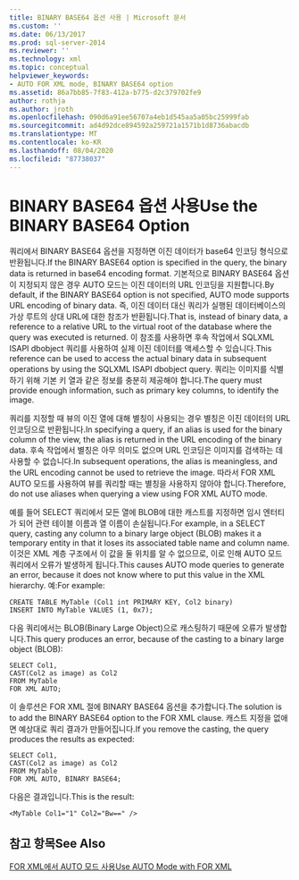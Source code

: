 ```yaml
---
title: BINARY BASE64 옵션 사용 | Microsoft 문서
ms.custom: ''
ms.date: 06/13/2017
ms.prod: sql-server-2014
ms.reviewer: ''
ms.technology: xml
ms.topic: conceptual
helpviewer_keywords:
- AUTO FOR XML mode, BINARY BASE64 option
ms.assetid: 86a7bb85-7f83-412a-b775-d2c379702fe9
author: rothja
ms.author: jroth
ms.openlocfilehash: 090d6a91ee56707a4eb1d545aa5a05bc25999fab
ms.sourcegitcommit: ad4d92dce894592a259721a1571b1d8736abacdb
ms.translationtype: MT
ms.contentlocale: ko-KR
ms.lasthandoff: 08/04/2020
ms.locfileid: "87738037"
---
```

# <a name="use-the-binary-base64-option"></a><span data-ttu-id="472de-102">BINARY BASE64 옵션 사용</span><span class="sxs-lookup"><span data-stu-id="472de-102">Use the BINARY BASE64 Option</span></span>
  <span data-ttu-id="472de-103">쿼리에서 BINARY BASE64 옵션을 지정하면 이진 데이터가 base64 인코딩 형식으로 반환됩니다.</span><span class="sxs-lookup"><span data-stu-id="472de-103">If the BINARY BASE64 option is specified in the query, the binary data is returned in base64 encoding format.</span></span> <span data-ttu-id="472de-104">기본적으로 BINARY BASE64 옵션이 지정되지 않은 경우 AUTO 모드는 이진 데이터의 URL 인코딩을 지원합니다.</span><span class="sxs-lookup"><span data-stu-id="472de-104">By default, if the BINARY BASE64 option is not specified, AUTO mode supports URL encoding of binary data.</span></span> <span data-ttu-id="472de-105">즉, 이진 데이터 대신 쿼리가 실행된 데이터베이스의 가상 루트의 상대 URL에 대한 참조가 반환됩니다.</span><span class="sxs-lookup"><span data-stu-id="472de-105">That is, instead of binary data, a reference to a relative URL to the virtual root of the database where the query was executed is returned.</span></span> <span data-ttu-id="472de-106">이 참조를 사용하면 후속 작업에서 SQLXML ISAPI dbobject 쿼리를 사용하여 실제 이진 데이터를 액세스할 수 있습니다.</span><span class="sxs-lookup"><span data-stu-id="472de-106">This reference can be used to access the actual binary data in subsequent operations by using the SQLXML ISAPI dbobject query.</span></span> <span data-ttu-id="472de-107">쿼리는 이미지를 식별하기 위해 기본 키 열과 같은 정보를 충분히 제공해야 합니다.</span><span class="sxs-lookup"><span data-stu-id="472de-107">The query must provide enough information, such as primary key columns, to identify the image.</span></span>  
  
 <span data-ttu-id="472de-108">쿼리를 지정할 때 뷰의 이진 열에 대해 별칭이 사용되는 경우 별칭은 이진 데이터의 URL 인코딩으로 반환됩니다.</span><span class="sxs-lookup"><span data-stu-id="472de-108">In specifying a query, if an alias is used for the binary column of the view, the alias is returned in the URL encoding of the binary data.</span></span> <span data-ttu-id="472de-109">후속 작업에서 별칭은 아무 의미도 없으며 URL 인코딩은 이미지를 검색하는 데 사용할 수 없습니다.</span><span class="sxs-lookup"><span data-stu-id="472de-109">In subsequent operations, the alias is meaningless, and the URL encoding cannot be used to retrieve the image.</span></span> <span data-ttu-id="472de-110">따라서 FOR XML AUTO 모드를 사용하여 뷰를 쿼리할 때는 별칭을 사용하지 않아야 합니다.</span><span class="sxs-lookup"><span data-stu-id="472de-110">Therefore, do not use aliases when querying a view using FOR XML AUTO mode.</span></span>  
  
 <span data-ttu-id="472de-111">예를 들어 SELECT 쿼리에서 모든 열에 BLOB에 대한 캐스트를 지정하면 임시 엔터티가 되어 관련 테이블 이름과 열 이름이 손실됩니다.</span><span class="sxs-lookup"><span data-stu-id="472de-111">For example, in a SELECT query, casting any column to a binary large object (BLOB) makes it a temporary entity in that it loses its associated table name and column name.</span></span> <span data-ttu-id="472de-112">이것은 XML 계층 구조에서 이 값을 둘 위치를 알 수 없으므로, 이로 인해 AUTO 모드 쿼리에서 오류가 발생하게 됩니다.</span><span class="sxs-lookup"><span data-stu-id="472de-112">This causes AUTO mode queries to generate an error, because it does not know where to put this value in the XML hierarchy.</span></span> <span data-ttu-id="472de-113">예:</span><span class="sxs-lookup"><span data-stu-id="472de-113">For example:</span></span>  
  
```  
CREATE TABLE MyTable (Col1 int PRIMARY KEY, Col2 binary)  
INSERT INTO MyTable VALUES (1, 0x7);  
```  
  
 <span data-ttu-id="472de-114">다음 쿼리에서는 BLOB(Binary Large Object)으로 캐스팅하기 때문에 오류가 발생합니다.</span><span class="sxs-lookup"><span data-stu-id="472de-114">This query produces an error, because of the casting to a binary large object (BLOB):</span></span>  
  
```  
SELECT Col1,  
CAST(Col2 as image) as Col2  
FROM MyTable  
FOR XML AUTO;  
```  
  
 <span data-ttu-id="472de-115">이 솔루션은 FOR XML 절에 BINARY BASE64 옵션을 추가합니다.</span><span class="sxs-lookup"><span data-stu-id="472de-115">The solution is to add the BINARY BASE64 option to the FOR XML clause.</span></span> <span data-ttu-id="472de-116">캐스트 지정을 없애면 예상대로 쿼리 결과가 만들어집니다.</span><span class="sxs-lookup"><span data-stu-id="472de-116">If you remove the casting, the query produces the results as expected:</span></span>  
  
```  
SELECT Col1,  
CAST(Col2 as image) as Col2  
FROM MyTable  
FOR XML AUTO, BINARY BASE64;  
```  
  
 <span data-ttu-id="472de-117">다음은 결과입니다.</span><span class="sxs-lookup"><span data-stu-id="472de-117">This is the result:</span></span>  
  
```  
<MyTable Col1="1" Col2="Bw==" />  
```  
  
## <a name="see-also"></a><span data-ttu-id="472de-118">참고 항목</span><span class="sxs-lookup"><span data-stu-id="472de-118">See Also</span></span>  
 [<span data-ttu-id="472de-119">FOR XML에서 AUTO 모드 사용</span><span class="sxs-lookup"><span data-stu-id="472de-119">Use AUTO Mode with FOR XML</span></span>](use-auto-mode-with-for-xml.md)  
  
  
